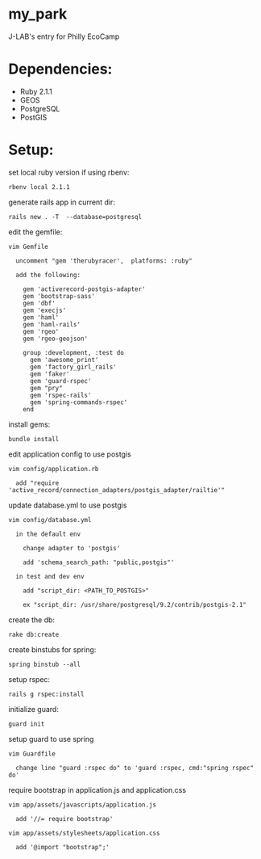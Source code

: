 my_park
===========

J-LAB's entry for Philly EcoCamp 

# Dependencies:
  * Ruby 2.1.1
  * GEOS
  * PostgreSQL
  * PostGIS

# Setup:
  set local ruby version if using rbenv:

    rbenv local 2.1.1

  generate rails app in current dir:

    rails new . -T  --database=postgresql

  edit the gemfile:

    vim Gemfile

      uncomment "gem 'therubyracer',  platforms: :ruby"

      add the following:

        gem 'activerecord-postgis-adapter'
        gem 'bootstrap-sass'
        gem 'dbf'
        gem 'execjs'
        gem 'haml'
        gem 'haml-rails'
        gem 'rgeo'
        gem 'rgeo-geojson'

        group :development, :test do
          gem 'awesome_print'
          gem 'factory_girl_rails'
          gem 'faker'
          gem 'guard-rspec'
          gem "pry"
          gem 'rspec-rails'
          gem 'spring-commands-rspec'
        end

  install gems:

    bundle install

  edit application config to use postgis

    vim config/application.rb

      add "require 'active_record/connection_adapters/postgis_adapter/railtie'"

  update database.yml to use postgis

    vim config/database.yml

      in the default env

        change adapter to 'postgis'

        add 'schema_search_path: "public,postgis"'

      in test and dev env

        add "script_dir: <PATH_TO_POSTGIS>"

        ex "script_dir: /usr/share/postgresql/9.2/contrib/postgis-2.1"

  create the db:

    rake db:create

  create binstubs for spring:

    spring binstub --all

  setup rspec:

    rails g rspec:install

  initialize guard:

    guard init

  setup guard to use spring

    vim Guardfile

      change line "guard :rspec do" to 'guard :rspec, cmd:"spring rspec" do'

  require bootstrap in application.js and application.css

    vim app/assets/javascripts/application.js

      add '//= require bootstrap'

    vim app/assets/stylesheets/application.css

      add '@import "bootstrap";'
